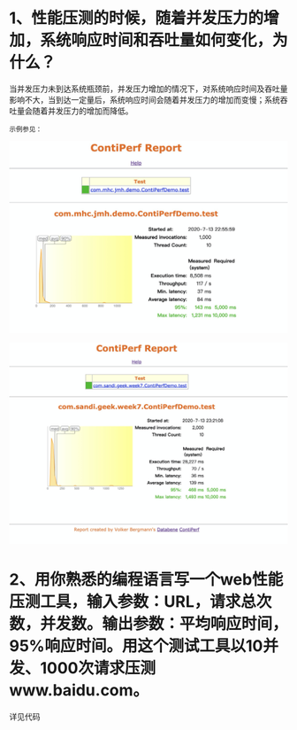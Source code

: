 # 1、性能压测的时候，随着并发压力的增加，系统响应时间和吞吐量如何变化，为什么？
   当并发压力未到达系统瓶颈前，并发压力增加的情况下，对系统响应时间及吞吐量影响不大，当到达一定量后，系统响应时间会随着并发压力的增加而变慢；系统吞吐量会随着并发压力的增加而降低。

    示例参见：

![图一](img/report-10-1000.png)

![图二](img/report-10-2000.png)
   
    
# 2、用你熟悉的编程语言写一个web性能压测工具，输入参数：URL，请求总次数，并发数。输出参数：平均响应时间，95%响应时间。用这个测试工具以10并发、1000次请求压测www.baidu.com。
 详见代码